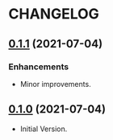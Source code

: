 # CHANGELOG


## [0.1.1](https://github.com/tyrcord/fastyle_calculator/releases/tag/0.1.1) (2021-07-04)

### Enhancements

- Minor improvements.

## [0.1.0](https://github.com/tyrcord/fastyle_calculator/releases/tag/0.1.0) (2021-07-04)

- Initial Version.
